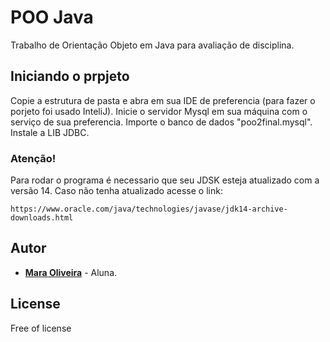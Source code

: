 # POO Java
Trabalho de Orientação Objeto em Java para avaliação de disciplina.

## Iniciando o prpjeto

Copie a estrutura de pasta e abra em sua IDE de preferencia (para fazer o porjeto foi usado InteliJ).
Inicie o servidor Mysql em sua máquina com o serviço de sua preferencia.
Importe o banco de dados "poo2final.mysql".
Instale a LIB JDBC.

### Atenção!

Para rodar o programa é necessario que seu JDSK esteja atualizado com a versão 14.
Caso não tenha atualizado acesse o link:

```
https://www.oracle.com/java/technologies/javase/jdk14-archive-downloads.html
```


## Autor

* [**Mara Oliveira**](https://www.linkedin.com/in/maradelynie/) - Aluna.

## License

Free of license

